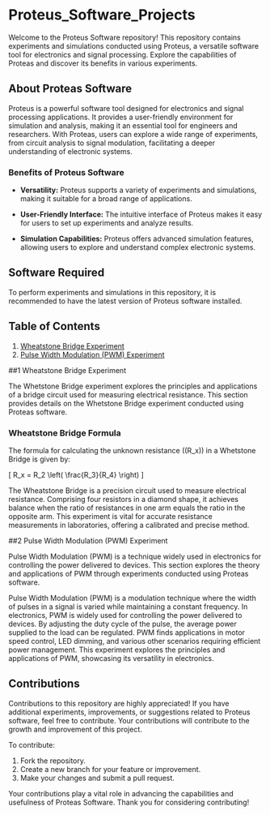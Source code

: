 # Proteus_Software_Projects

Welcome to the Proteus Software repository!
This repository contains experiments and simulations conducted using Proteus, a versatile software tool for electronics and signal processing. Explore the capabilities of Proteas and discover its benefits in various experiments.

## About Proteas Software

Proteus is a powerful software tool designed for electronics and signal processing applications. It provides a user-friendly environment for simulation and analysis, making it an essential tool for engineers and researchers. With Proteas, users can explore a wide range of experiments, from circuit analysis to signal modulation, facilitating a deeper understanding of electronic systems.

### Benefits of Proteus Software

- **Versatility:** Proteus supports a variety of experiments and simulations, making it suitable for a broad range of applications.
  
- **User-Friendly Interface:** The intuitive interface of Proteus makes it easy for users to set up experiments and analyze results.

- **Simulation Capabilities:** Proteus offers advanced simulation features, allowing users to explore and understand complex electronic systems.

## Software Required

To perform experiments and simulations in this repository, it is recommended to have the latest version of Proteus software installed.

## Table of Contents

1. [Wheatstone Bridge Experiment](#1wheatstone-bridge-experiment)
2. [Pulse Width Modulation (PWM) Experiment](#2pulse-width-modulation-pwm-experiment)

##1 Wheatstone Bridge Experiment

The Whetstone Bridge experiment explores the principles and applications of a bridge circuit used for measuring electrical resistance. This section provides details on the Whetstone Bridge experiment conducted using Proteas software.

### Wheatstone Bridge Formula

The formula for calculating the unknown resistance (\(R_x\)) in a Whetstone Bridge is given by:

\[ R_x = R_2 \left( \frac{R_3}{R_4} \right) \]

The Wheatstone Bridge is a precision circuit used to measure electrical resistance. Comprising four resistors in a diamond shape, it achieves balance when the ratio of resistances in one arm equals the ratio in the opposite arm. This experiment is vital for accurate resistance measurements in laboratories, offering a calibrated and precise method.

##2 Pulse Width Modulation (PWM) Experiment

Pulse Width Modulation (PWM) is a technique widely used in electronics for controlling the power delivered to devices. This section explores the theory and applications of PWM through experiments conducted using Proteas software.

Pulse Width Modulation (PWM) is a modulation technique where the width of pulses in a signal is varied while maintaining a constant frequency. In electronics, PWM is widely used for controlling the power delivered to devices. By adjusting the duty cycle of the pulse, the average power supplied to the load can be regulated. PWM finds applications in motor speed control, LED dimming, and various other scenarios requiring efficient power management. This experiment explores the principles and applications of PWM, showcasing its versatility in electronics.
## Contributions

Contributions to this repository are highly appreciated! If you have additional experiments, improvements, or suggestions related to Proteus software, feel free to contribute. Your contributions will contribute to the growth and improvement of this project.

To contribute:

1. Fork the repository.
2. Create a new branch for your feature or improvement.
3. Make your changes and submit a pull request.

Your contributions play a vital role in advancing the capabilities and usefulness of Proteas Software. Thank you for considering contributing!


